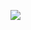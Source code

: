 [![](https://mermaid.ink/img/pako:eNqNU01rwzAM_SvG5_YP5Dx2KYPBbiNQRKwmYrUdJAVWkvz3eflo19WB-mTrPek92XJvq-jQFhb5haBm8GUwaUkblU6XYyfIYoZhvx8GIyhCMYgpTAOSI44L8U_wCKwkmk1aoefSypCT7OfgBChTqM2UTs68Hx6gOwVyN1zJoyj41lSMoOiOoDM6XmXX7h8VF2hDdPXzesjp4XdLjJLR-3dJ_WY3M2NDPYDH7Xtgynk6Qyonl1Ch2zB190T9Uy1vml5Jo91Zj-yBXBrIqWhptcHk3xZp64C_SluGXx50Gj-SQVsod7izHLu6scUJzpJOXevSGy4DfY22ED5jvJ3RkUZ-m-d_-gbjD3NVB0c?type=png)](https://mermaid.live/edit#pako:eNqNU01rwzAM_SvG5_YP5Dx2KYPBbiNQRKwmYrUdJAVWkvz3eflo19WB-mTrPek92XJvq-jQFhb5haBm8GUwaUkblU6XYyfIYoZhvx8GIyhCMYgpTAOSI44L8U_wCKwkmk1aoefSypCT7OfgBChTqM2UTs68Hx6gOwVyN1zJoyj41lSMoOiOoDM6XmXX7h8VF2hDdPXzesjp4XdLjJLR-3dJ_WY3M2NDPYDH7Xtgynk6Qyonl1Ch2zB190T9Uy1vml5Jo91Zj-yBXBrIqWhptcHk3xZp64C_SluGXx50Gj-SQVsod7izHLu6scUJzpJOXevSGy4DfY22ED5jvJ3RkUZ-m-d_-gbjD3NVB0c)
